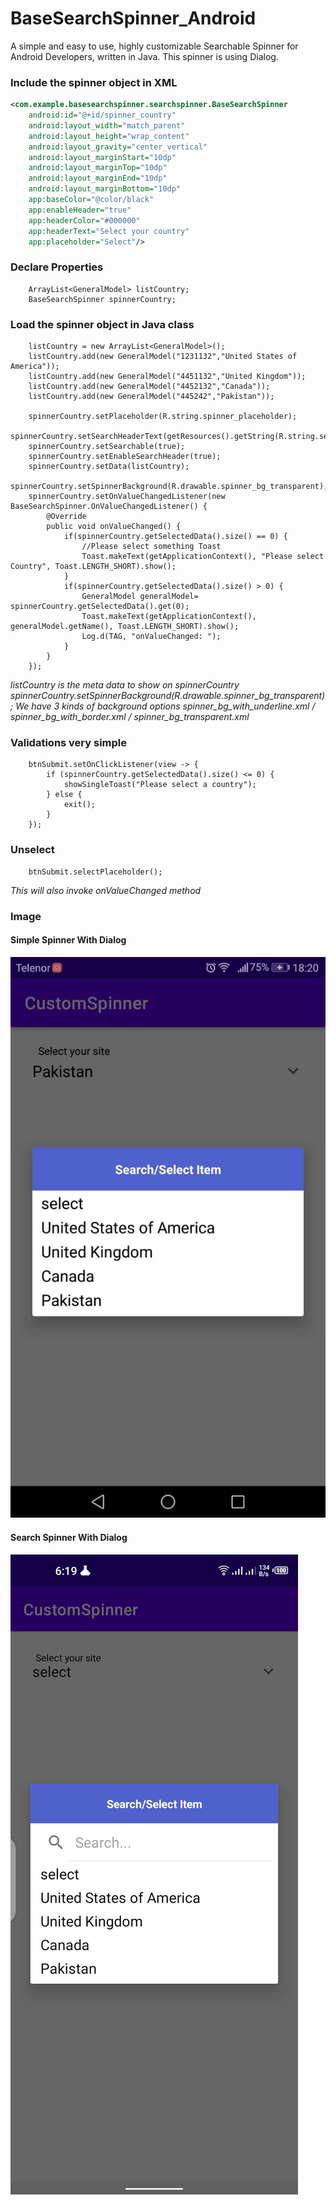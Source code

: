 # BaseSearchSpinner_Android
A simple and easy to use, highly customizable Searchable Spinner for Android Developers, written in Java. This spinner is using Dialog.

### Include the spinner object in XML
```xml
<com.example.basesearchspinner.searchspinner.BaseSearchSpinner
    android:id="@+id/spinner_country"
    android:layout_width="match_parent"
    android:layout_height="wrap_content"
    android:layout_gravity="center_vertical"
    android:layout_marginStart="10dp"
    android:layout_marginTop="10dp"
    android:layout_marginEnd="10dp"
    android:layout_marginBottom="10dp"
    app:baseColor="@color/black"
    app:enableHeader="true"
    app:headerColor="#000000"
    app:headerText="Select your country"
    app:placeholder="Select"/>
```

### Declare Properties
```android
    ArrayList<GeneralModel> listCountry;
    BaseSearchSpinner spinnerCountry;
```

### Load the spinner object in Java class
```android
    listCountry = new ArrayList<GeneralModel>();
    listCountry.add(new GeneralModel("1231132","United States of America"));
    listCountry.add(new GeneralModel("4451132","United Kingdom"));
    listCountry.add(new GeneralModel("4452132","Canada"));
    listCountry.add(new GeneralModel("445242","Pakistan"));

    spinnerCountry.setPlaceholder(R.string.spinner_placeholder);
    spinnerCountry.setSearchHeaderText(getResources().getString(R.string.select_your_country));
    spinnerCountry.setSearchable(true);
    spinnerCountry.setEnableSearchHeader(true);
    spinnerCountry.setData(listCountry);
    spinnerCountry.setSpinnerBackground(R.drawable.spinner_bg_transparent);
    spinnerCountry.setOnValueChangedListener(new BaseSearchSpinner.OnValueChangedListener() {
        @Override
        public void onValueChanged() {
            if(spinnerCountry.getSelectedData().size() == 0) {
                //Please select something Toast
                Toast.makeText(getApplicationContext(), "Please select Country", Toast.LENGTH_SHORT).show();
            }
            if(spinnerCountry.getSelectedData().size() > 0) {
                GeneralModel generalModel= spinnerCountry.getSelectedData().get(0);
                Toast.makeText(getApplicationContext(), generalModel.getName(), Toast.LENGTH_SHORT).show();
                Log.d(TAG, "onValueChanged: ");
            }
        }
    });
```
*listCountry is the meta data to show on spinnerCountry*
*spinnerCountry.setSpinnerBackground(R.drawable.spinner_bg_transparent); We have 3 kinds of background options*
*spinner_bg_with_underline.xml / spinner_bg_with_border.xml / spinner_bg_transparent.xml*

### Validations very simple
```android
    btnSubmit.setOnClickListener(view -> {
        if (spinnerCountry.getSelectedData().size() <= 0) {
            showSingleToast("Please select a country");
        } else {
            exit();
        }
    });
```

### Unselect
```android
    btnSubmit.selectPlaceholder();
```
*This will also invoke onValueChanged method*

### Image
#### Simple Spinner With Dialog
![Simple Spinner With Dialog](https://github.com/xeieshan/BaseSearchSpinner_Android/blob/main/Spinner%20with%20Dialog.jpeg)
#### Search Spinner With Dialog
![Search Spinner With Dialog](https://github.com/xeieshan/BaseSearchSpinner_Android/blob/main/Search%20Spinner%20With%20Dialog.jpeg)
